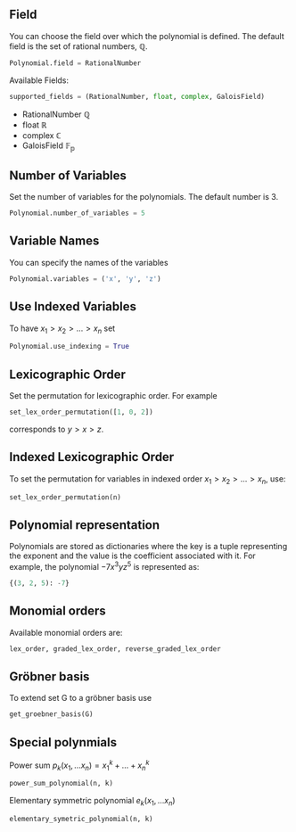 ## Field
You can choose the field over which the polynomial is defined. The default field is the set of rational numbers, $\mathbb{Q}$. 
```python
Polynomial.field = RationalNumber
```
Available Fields:
```python
supported_fields = (RationalNumber, float, complex, GaloisField)
```
- RationalNumber $\mathbb{Q}$
- float $\mathbb{R}$
- complex $\mathbb{C}$
- GaloisField $\mathbb{F_p}$
## Number of Variables
Set the number of variables for the polynomials. The default number is $3$.
```python
Polynomial.number_of_variables = 5
```
## Variable Names
You can specify the names of the variables
```python
Polynomial.variables = ('x', 'y', 'z')
```
## Use Indexed Variables
To have $x_1 > x_2 > \ldots > x_n$ set
```python
Polynomial.use_indexing = True 
```
## Lexicographic Order
Set the permutation for lexicographic order. For example 
```python
set_lex_order_permutation([1, 0, 2])
```
corresponds to $y > x > z$.
## Indexed Lexicographic Order
To set the permutation for variables in indexed order $x_1 > x_2 > \ldots > x_n$, use:
```python
set_lex_order_permutation(n)
```
## Polynomial representation
Polynomials are stored as dictionaries where the key is a tuple representing the exponent and the value is the coefficient associated with it. For example, the polynomial $-7x^3yz^5$ is represented as:
```python
{(3, 2, 5): -7} 
```
## Monomial orders
Available monomial orders are:
```python
lex_order, graded_lex_order, reverse_graded_lex_order
```
## Gröbner basis
To extend set G to a gröbner basis use 
```python
get_groebner_basis(G)
```
## Special polynmials
Power sum $p_k(x_1, \ldots x_n) = x_1^k + \ldots + x_n^k$
```python
power_sum_polynomial(n, k)
```
Elementary symmetric polynomial $e_k(x_1, \ldots x_n)$
```python
elementary_symetric_polynomial(n, k)
```
